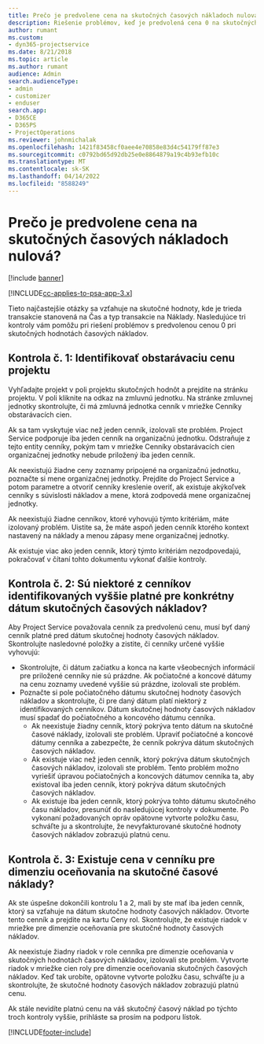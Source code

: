 ```yaml
---
title: Prečo je predvolene cena na skutočných časových nákladoch nulová?
description: Riešenie problémov, keď je predvolená cena 0 na skutočných časových nákladoch.
author: rumant
ms.custom:
- dyn365-projectservice
ms.date: 8/21/2018
ms.topic: article
ms.author: rumant
audience: Admin
search.audienceType:
- admin
- customizer
- enduser
search.app:
- D365CE
- D365PS
- ProjectOperations
ms.reviewer: johnmichalak
ms.openlocfilehash: 1421f83458cf0aee4e70858e83d4c54179ff87e3
ms.sourcegitcommit: c0792bd65d92db25e0e8864879a19c4b93efb10c
ms.translationtype: MT
ms.contentlocale: sk-SK
ms.lasthandoff: 04/14/2022
ms.locfileid: "8588249"
---
```

# <a name="why-is-the-price-defaulting-to-zero-on-time-cost-actuals"></a>Prečo je predvolene cena na skutočných časových nákladoch nulová?

[!include [banner](../includes/psa-now-project-operations.md)]

[!INCLUDE[cc-applies-to-psa-app-3.x](../includes/cc-applies-to-psa-app-3x.md)]

Tieto najčastejšie otázky sa vzťahuje na skutočné hodnoty, kde je trieda transakcie stanovená na Čas a typ transakcie na Náklady. Nasledujúce tri kontroly vám pomôžu pri riešení problémov s predvolenou cenou 0 pri skutočných hodnotách časových nákladov.
 
## <a name="check-1-identify-the-cost-price-list-for-the-project"></a>Kontrola č. 1: Identifikovať obstarávaciu cenu projektu

Vyhľadajte projekt v poli projektu skutočných hodnôt a prejdite na stránku projektu. V poli kliknite na odkaz na zmluvnú jednotku. Na stránke zmluvnej jednotky skontrolujte, či má zmluvná jednotka cenník v mriežke Cenníky obstarávacích cien.

Ak sa tam vyskytuje viac než jeden cenník, izolovali ste problém. Project Service podporuje iba jeden cenník na organizačnú jednotku. Odstraňuje z tejto entity cenníky, pokým tam v mriežke Cenníky obstarávacích cien organizačnej jednotky nebude priložený iba jeden cenník.

Ak neexistujú žiadne ceny zoznamy pripojené na organizačnú jednotku, poznačte si mene organizačnej jednotky. Prejdite do Project Service a potom parametre a otvoriť cenníky kreslenie overiť, ak existuje akýkoľvek cenníky s súvislosti nákladov a mene, ktorá zodpovedá mene organizačnej jednotky.
 
Ak neexistujú žiadne cenníkov, ktoré vyhovujú týmto kritériám, máte izolovaný problém. Uistite sa, že máte aspoň jeden cenník ktorého kontext nastavený na náklady a menou zápasy mene organizačnej jednotky.

Ak existuje viac ako jeden cenník, ktorý týmto kritériám nezodpovedajú, pokračovať v čítaní tohto dokumentu vykonať ďalšie kontroly.

## <a name="check-2-are-any-of-the-price-lists-identified-above-valid-for-the-specific-date-of-the-time-cost-actual"></a>Kontrola č. 2: Sú niektoré z cenníkov identifikovaných vyššie platné pre konkrétny dátum skutočných časových nákladov?

Aby Project Service považovala cenník za predvolenú cenu, musí byť daný cenník platné pred dátum skutočnej hodnoty časových nákladov. Skontrolujte nasledovné položky a zistite, či cenníky určené vyššie vyhovujú:

- Skontrolujte, či dátum začiatku a konca na karte všeobecných informácií pre priložené cenníky nie sú prázdne. Ak počiatočné a koncové dátumy na cenu zoznamy uvedené vyššie sú prázdne, izolovali ste problém. 
- Poznačte si pole počiatočného dátumu skutočnej hodnoty časových nákladov a skontrolujte, či pre daný dátum platí niektorý z identifikovaných cenníkov. Dátum skutočnej hodnoty časových nákladov musí spadať do počiatočného a koncového dátumu cenníka. 
    - Ak neexistuje žiadny cenník, ktorý pokrýva tento dátum na skutočné časové náklady, izolovali ste problém. Upraviť počiatočné a koncové dátumy cenníka a zabezpečte, že cenník pokrýva dátum skutočných časových nákladov. 
    - Ak existuje viac než jeden cenník, ktorý pokrýva dátum skutočných časových nákladov, izolovali ste problém. Tento problém možno vyriešiť úpravou počiatočných a koncových dátumov cenníka ta, aby existoval iba jeden cenník, ktorý pokrýva dátum skutočných časových nákladov. 
    - Ak existuje iba jeden cenník, ktorý pokrýva tohto dátumu skutočného času nákladov, presunúť do nasledujúcej kontroly v dokumente.
Po vykonaní požadovaných opráv opätovne vytvorte položku času, schváľte ju a skontrolujte, že nevyfakturované skutočné hodnoty časových nákladov zobrazujú platnú cenu.

## <a name="check-3-is-there-a-price-in-the-price-list-for-the-pricing-dimensions-on-the-time-cost-actual"></a>Kontrola č. 3: Existuje cena v cenníku pre dimenziu oceňovania na skutočné časové náklady?

Ak ste úspešne dokončili kontrolu 1 a 2, mali by ste mať iba jeden cenník, ktorý sa vzťahuje na dátum skutočne hodnoty časových nákladov. Otvorte tento cenník a prejdite na kartu Ceny rol. Skontrolujte, že existuje riadok v mriežke pre dimenzie oceňovania pre skutočné hodnoty časových nákladov.

Ak neexistuje žiadny riadok v role cenníka pre dimenzie oceňovania v skutočných hodnotách časových nákladov, izolovali ste problém. Vytvorte riadok v mriežke cien roly pre dimenzie oceňovania skutočných časových nákladov. Keď tak urobíte, opätovne vytvorte položku času, schváľte ju a skontrolujte, že skutočné hodnoty časových nákladov zobrazujú platnú cenu.
 
Ak stále nevidíte platnú cenu na váš skutočný časový náklad po týchto troch kontroly vyššie, prihláste sa prosím na podporu lístok.





[!INCLUDE[footer-include](../includes/footer-banner.md)]

